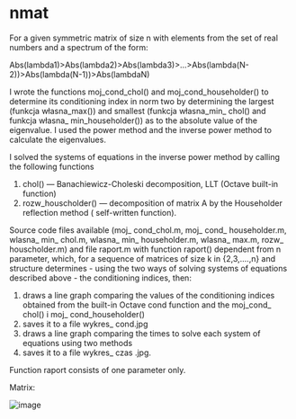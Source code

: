 # nmat

For a given symmetric matrix of size n with elements from the set of real numbers and a spectrum of the form:

Abs(lambda1)>Abs(lambda2)>Abs(lambda3)>…>Abs(lambda(N-2))>Abs(lambda(N-1))>Abs(lambdaN)

I wrote the functions moj_cond_chol() and moj_cond_householder() to determine its conditioning index in norm two by determining the largest (funkcja własna_max()) and smallest (funkcja własna_min_ chol() and funkcja własna_ min_householder()) as to the absolute value of the eigenvalue. I used the power method and the inverse power method to calculate the eigenvalues. 

I solved the systems of equations in the inverse power method by calling the following functions
1. chol() — Banachiewicz-Choleski decomposition, LLT (Octave built-in function)
2. rozw_houscholder() — decomposition of matrix A by the Householder reflection method ( self-written function).

Source code files available (moj_ cond_chol.m, moj_ cond_ householder.m,
wlasna_ min_ chol.m, wlasna_ min_ householder.m, wlasna_ max.m, rozw_ houscholder.m) and file
raport.m with function raport() dependent from n parameter, which, for a sequence of matrices of size
k in {2,3,....,n} and structure determines - using the two ways of solving systems of equations described above - the conditioning indices, then:

1.	draws a line graph comparing the values of the conditioning indices obtained from the built-in Octave cond function and the moj_cond_ chol() i moj_ cond_householder()
2.	saves it to a file wykres_ cond.jpg
3.	draws a line graph comparing the times to solve each system of equations using two methods 
4.	saves it to a file wykres_ czas .jpg.

Function raport consists of one parameter only.  

Matrix:

![image](https://user-images.githubusercontent.com/100381554/172931732-aa9ab3af-5377-4552-ae9c-26a3f089276f.png)
